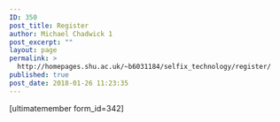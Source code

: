 ```yaml
---
ID: 350
post_title: Register
author: Michael Chadwick 1
post_excerpt: ""
layout: page
permalink: >
  http://homepages.shu.ac.uk/~b6031184/selfix_technology/register/
published: true
post_date: 2018-01-26 11:23:35
---
```

[ultimatemember form_id=342]